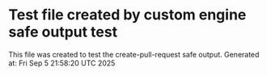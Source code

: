 # Test file created by custom engine safe output test
This file was created to test the create-pull-request safe output.
Generated at: Fri Sep  5 21:58:20 UTC 2025
